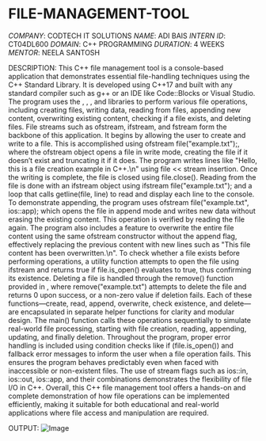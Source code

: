 # FILE-MANAGEMENT-TOOL
*COMPANY*: CODTECH IT SOLUTIONS
*NAME*: ADI BAIS
*INTERN ID*: CT04DL600
*DOMAIN*: C++ PROGRAMMING
*DURATION*: 4 WEEKS
*MENTOR*: NEELA SANTOSH

DESCRIPTION:
This C++ file management tool is a console-based application that demonstrates essential file-handling techniques using the C++ Standard Library. It is developed using C++17 and built with any standard compiler such as g++ or an IDE like Code::Blocks or Visual Studio. The program uses the <iostream>, <fstream>, <string>, and <cstdio> libraries to perform various file operations, including creating files, writing data, reading from files, appending new content, overwriting existing content, checking if a file exists, and deleting files. File streams such as ofstream, ifstream, and fstream form the backbone of this application. It begins by allowing the user to create and write to a file. This is accomplished using ofstream file("example.txt");, where the ofstream object opens a file in write mode, creating the file if it doesn’t exist and truncating it if it does. The program writes lines like "Hello, this is a file creation example in C++.\n" using file << stream insertion. Once the writing is complete, the file is closed using file.close(). Reading from the file is done with an ifstream object using ifstream file("example.txt"); and a loop that calls getline(file, line) to read and display each line to the console. To demonstrate appending, the program uses ofstream file("example.txt", ios::app); which opens the file in append mode and writes new data without erasing the existing content. This operation is verified by reading the file again. The program also includes a feature to overwrite the entire file content using the same ofstream constructor without the append flag, effectively replacing the previous content with new lines such as "This file content has been overwritten.\n". To check whether a file exists before performing operations, a utility function attempts to open the file using ifstream and returns true if file.is_open() evaluates to true, thus confirming its existence. Deleting a file is handled through the remove() function provided in <cstdio>, where remove("example.txt") attempts to delete the file and returns 0 upon success, or a non-zero value if deletion fails. Each of these functions—create, read, append, overwrite, check existence, and delete—are encapsulated in separate helper functions for clarity and modular design. The main() function calls these operations sequentially to simulate real-world file processing, starting with file creation, reading, appending, updating, and finally deletion. Throughout the program, proper error handling is included using condition checks like if (file.is_open()) and fallback error messages to inform the user when a file operation fails. This ensures the program behaves predictably even when faced with inaccessible or non-existent files. The use of stream flags such as ios::in, ios::out, ios::app, and their combinations demonstrates the flexibility of file I/O in C++. Overall, this C++ file management tool offers a hands-on and complete demonstration of how file operations can be implemented efficiently, making it suitable for both educational and real-world applications where file access and manipulation are required.

OUTPUT:
![Image](https://github.com/user-attachments/assets/d0e3d630-8b50-4e0c-8180-cf55534f3fd2)
